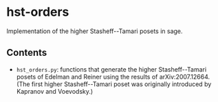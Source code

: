 # hst-orders
Implementation of the higher Stasheff--Tamari posets in sage.

## Contents
- `hst_orders.py`: functions that generate the higher Stasheff--Tamari posets of Edelman and Reiner using the results of arXiv:2007.12664. (The first higher Stasheff--Tamari poset was originally introduced by Kapranov and Voevodsky.)
